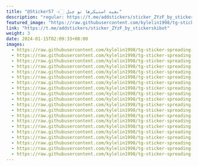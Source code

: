 ```yaml
---
title: "@Sticker57 👈🏻 بقیه استیکرها تو چنل"
description: "regular: https://t.me/addstickers/sticker_ZYzF_by_stickerskibot"
featured_image: "https://raw.githubusercontent.com/kylelin1998/tg-sticker-spreading-worldwide-images/main/img/f3468a58-f853-4938-940f-689d109f7110.jpg"
link: "https://t.me/addstickers/sticker_ZYzF_by_stickerskibot"
weight: 3
date: 2024-01-15T02:09:33+08:00
images:
  - https://raw.githubusercontent.com/kylelin1998/tg-sticker-spreading-worldwide-images/main/img/f3468a58-f853-4938-940f-689d109f7110.jpg
  - https://raw.githubusercontent.com/kylelin1998/tg-sticker-spreading-worldwide-images/main/img/518b2dc0-f589-4f5a-8ea5-3031b51628e7.jpg
  - https://raw.githubusercontent.com/kylelin1998/tg-sticker-spreading-worldwide-images/main/img/6fb89693-9125-4fb2-8853-4f252e7ae3e7.jpg
  - https://raw.githubusercontent.com/kylelin1998/tg-sticker-spreading-worldwide-images/main/img/695ce3f1-adf4-47e1-9558-3fe826c7a76c.jpg
  - https://raw.githubusercontent.com/kylelin1998/tg-sticker-spreading-worldwide-images/main/img/0a5e1358-d3d6-4e7f-8429-76c9426f249e.jpg
  - https://raw.githubusercontent.com/kylelin1998/tg-sticker-spreading-worldwide-images/main/img/d8dbe56c-2d42-4a65-bad0-82076c98144d.jpg
  - https://raw.githubusercontent.com/kylelin1998/tg-sticker-spreading-worldwide-images/main/img/93a6d40c-8636-49db-9bc9-3c35c12dbe06.jpg
  - https://raw.githubusercontent.com/kylelin1998/tg-sticker-spreading-worldwide-images/main/img/1d8e9c1f-beb9-4b86-a318-8a8a55c05da7.jpg
  - https://raw.githubusercontent.com/kylelin1998/tg-sticker-spreading-worldwide-images/main/img/1445d023-eebc-4920-9013-171fd41a7c7a.jpg
  - https://raw.githubusercontent.com/kylelin1998/tg-sticker-spreading-worldwide-images/main/img/bf27715a-4764-4779-b695-e36c38bf8ce1.jpg
  - https://raw.githubusercontent.com/kylelin1998/tg-sticker-spreading-worldwide-images/main/img/7b00844b-aedf-428b-a0cb-ecfd78ccffb6.jpg
  - https://raw.githubusercontent.com/kylelin1998/tg-sticker-spreading-worldwide-images/main/img/9f220b2c-8fdc-4ed3-95c5-8fe2f1d7247e.jpg
  - https://raw.githubusercontent.com/kylelin1998/tg-sticker-spreading-worldwide-images/main/img/c0f0154a-72e1-482e-aca7-7b40078d82a7.jpg
  - https://raw.githubusercontent.com/kylelin1998/tg-sticker-spreading-worldwide-images/main/img/931c685b-a6d8-451a-bfa7-81ca977462ab.jpg
  - https://raw.githubusercontent.com/kylelin1998/tg-sticker-spreading-worldwide-images/main/img/c9eb82fb-cba7-46b0-a461-4bb0e955a51c.jpg
  - https://raw.githubusercontent.com/kylelin1998/tg-sticker-spreading-worldwide-images/main/img/68417bc2-ee4d-40bd-936b-4f4834aa9d68.jpg
  - https://raw.githubusercontent.com/kylelin1998/tg-sticker-spreading-worldwide-images/main/img/1640d4bc-a5d6-4524-b90b-763888aefcf5.jpg
  - https://raw.githubusercontent.com/kylelin1998/tg-sticker-spreading-worldwide-images/main/img/be18b55e-2357-49d3-82bb-a0ec26dbf993.jpg
  - https://raw.githubusercontent.com/kylelin1998/tg-sticker-spreading-worldwide-images/main/img/c270ef8a-b8f0-45cd-a37f-34560610cff7.jpg
  - https://raw.githubusercontent.com/kylelin1998/tg-sticker-spreading-worldwide-images/main/img/10673b8e-468a-4d84-a01c-760dd6d9188d.jpg
---
```

